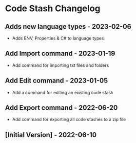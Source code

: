 # Code Stash Changelog

## Adds new language types - 2023-02-06
- Adds ENV, Properties & C# to language types

## Add Import command - 2023-01-19
- Add command for importing txt files and folders

## Add Edit command - 2023-01-05
- Add a command for editing an existing code stash

## Add Export command - 2022-06-20
- Add command for exporting all code stashes to a zip file

## [Initial Version] - 2022-06-10
